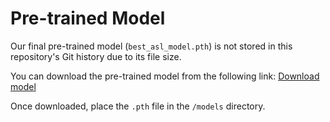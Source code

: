 # Pre-trained Model

Our final pre-trained model (```best_asl_model.pth```) is not stored in this repository's Git history due to its file size.

You can download the pre-trained model from the following link:
[Download model]()

Once downloaded, place the ```.pth``` file in the ```/models``` directory.